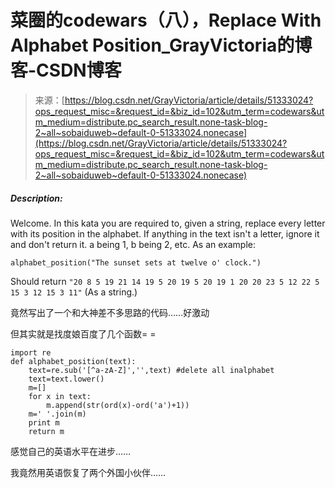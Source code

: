 <!--yml
category: codewars
date: 2022-08-13 11:50:24
-->

# 菜圈的codewars（八），Replace With Alphabet Position_GrayVictoria的博客-CSDN博客

> 来源：[https://blog.csdn.net/GrayVictoria/article/details/51333024?ops_request_misc=&request_id=&biz_id=102&utm_term=codewars&utm_medium=distribute.pc_search_result.none-task-blog-2~all~sobaiduweb~default-0-51333024.nonecase](https://blog.csdn.net/GrayVictoria/article/details/51333024?ops_request_misc=&request_id=&biz_id=102&utm_term=codewars&utm_medium=distribute.pc_search_result.none-task-blog-2~all~sobaiduweb~default-0-51333024.nonecase)

##### Description:

Welcome. In this kata you are required to, given a string, replace every letter with its position in the alphabet. If anything in the text isn't a letter, ignore it and don't return it. a being 1, b being 2, etc. As an example:

```
alphabet_position("The sunset sets at twelve o' clock.")
```

Should return `"20 8 5 19 21 14 19 5 20 19 5 20 19 1 20 20 23 5 12 22 5 15 3 12 15 3 11"` (As a string.)

竟然写出了一个和大神差不多思路的代码……好激动

但其实就是找度娘百度了几个函数= =

```
import re
def alphabet_position(text):
	text=re.sub('[^a-zA-Z]','',text) #delete all inalphabet
	text=text.lower()
	m=[]
	for x in text:
		m.append(str(ord(x)-ord('a')+1))
	m=' '.join(m)
	print m
	return m
```

感觉自己的英语水平在进步……

我竟然用英语恢复了两个外国小伙伴……